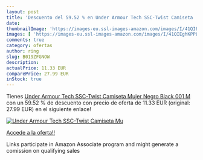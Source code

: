 ```yaml
---
layout: post
title: 'Descuento del 59.52 % en Under Armour Tech SSC-Twist Camiseta  Mu'
date: 
thumbnailImage: 'https://images-eu.ssl-images-amazon.com/images/I/41QIEghKPPL._SL200_.jpg'
images: [ 'https://images-eu.ssl-images-amazon.com/images/I/41QIEghKPPL._SL200_.jpg' ]
comments: true
category: ofertas
author: ring
slug: B019ZFGNOW
description:
actualPrice: 11.33 EUR
comparePrice: 27.99 EUR
inStock: true
---
```


Tienes [Under Armour Tech SSC-Twist Camiseta  Mujer  Negro  Black 001   M](https://www.amazon.es/dp/B019ZFGNOW/?tag=tolees-21) con un 59.52 % de descuento con precio de oferta de 11.33 EUR (original: 27.99 EUR) en el siguiente enlace!

[![Under Armour Tech SSC-Twist Camiseta  Mu](https://images-eu.ssl-images-amazon.com/images/I/41QIEghKPPL._SL200_.jpg)](https://www.amazon.es/dp/B019ZFGNOW/?tag=tolees-21)

[Accede a la oferta!!](https://www.amazon.es/dp/B019ZFGNOW/?tag=tolees-21)

Links participate in Amazon Associate program and might generate a comission on qualifying sales


